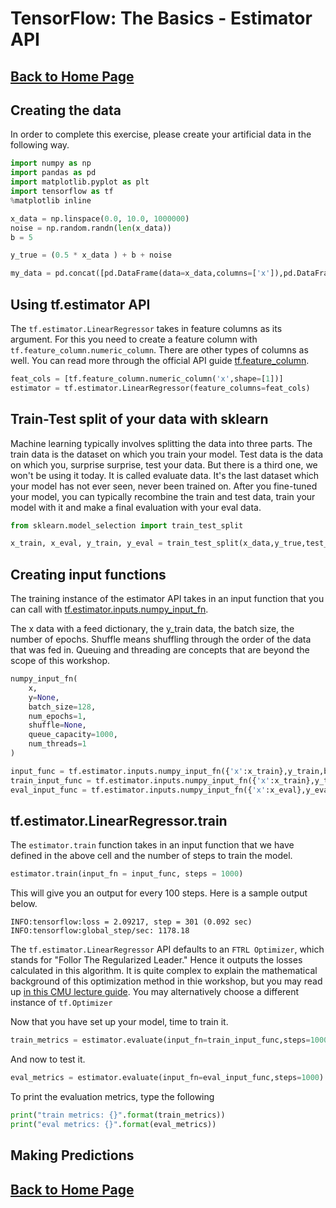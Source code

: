# TensorFlow: The Basics -  Estimator API

## **[Back to Home Page](https://noelkonagai.github.io/Workshops/)**

## Creating the data

In order to complete this exercise, please create your artificial data in the following way.

```python
import numpy as np
import pandas as pd
import matplotlib.pyplot as plt
import tensorflow as tf
%matplotlib inline

x_data = np.linspace(0.0, 10.0, 1000000)
noise = np.random.randn(len(x_data))
b = 5

y_true = (0.5 * x_data ) + b + noise

my_data = pd.concat([pd.DataFrame(data=x_data,columns=['x']),pd.DataFrame(data = y_true,columns=['y'])],axis=1)
```

## Using tf.estimator API

The ```tf.estimator.LinearRegressor``` takes in feature columns as its argument. For this you need to create a feature column with ```tf.feature_column.numeric_column```. There are other types of columns as well. You can read more through the official API guide [tf.feature_column](https://www.tensorflow.org/api_docs/python/tf/feature_column).

```python
feat_cols = [tf.feature_column.numeric_column('x',shape=[1])]
estimator = tf.estimator.LinearRegressor(feature_columns=feat_cols)
```

## Train-Test split of your data with sklearn

Machine learning typically involves splitting the data into three parts. The train data is the dataset on which you train your model. Test data is the data on which you, surprise surprise, test your data. But there is a third one, we won't be using it today. It is called evaluate data. It's the last dataset which your model has not ever seen, never been trained on. After you fine-tuned your model, you can typically recombine the train and test data, train your model with it and make a final evaluation with your eval data.

```python
from sklearn.model_selection import train_test_split

x_train, x_eval, y_train, y_eval = train_test_split(x_data,y_true,test_size=0.3, random_state = 101)
```

## Creating input functions

The training instance of the estimator API takes in an input function that you can call with [tf.estimator.inputs.numpy_input_fn](https://www.tensorflow.org/api_docs/python/tf/estimator/inputs/numpy_input_fn).

The x data with a feed dictionary, the y_train data, the batch size, the number of epochs. Shuffle means shuffling through the order of the data that was fed in. Queuing and threading are concepts that are beyond the scope of this workshop.

```python
numpy_input_fn(
    x,
    y=None,
    batch_size=128,
    num_epochs=1,
    shuffle=None,
    queue_capacity=1000,
    num_threads=1
)
```

```python
input_func = tf.estimator.inputs.numpy_input_fn({'x':x_train},y_train,batch_size=4,num_epochs=None,shuffle=True)
train_input_func = tf.estimator.inputs.numpy_input_fn({'x':x_train},y_train,batch_size=4,num_epochs=1000,shuffle=False)
eval_input_func = tf.estimator.inputs.numpy_input_fn({'x':x_eval},y_eval,batch_size=4,num_epochs=1000,shuffle=False)
```


## tf.estimator.LinearRegressor.train

The ```estimator.train``` function takes in an input function that we have defined in the above cell and the number of steps to train the model.

```python
estimator.train(input_fn = input_func, steps = 1000)
```

This will give you an output for every 100 steps. Here is a sample output below.

```
INFO:tensorflow:loss = 2.09217, step = 301 (0.092 sec)
INFO:tensorflow:global_step/sec: 1178.18
```

The ```tf.estimator.LinearRegressor``` API defaults to an ```FTRL Optimizer```, which stands for "Follor The Regularized Leader." Hence it outputs the losses calculated in this algorithm. It is quite complex to explain the mathematical background of this optimization method in thie workshop, but you may read up [in this CMU lecture guide](http://www.cs.cmu.edu/~avrim/ML07/lect1019.pdf). You may alternatively choose a different instance of ```tf.Optimizer```

Now that you have set up your model, time to train it.

```python
train_metrics = estimator.evaluate(input_fn=train_input_func,steps=1000)
```

And now to test it.

```python
eval_metrics = estimator.evaluate(input_fn=eval_input_func,steps=1000)
```

To print the evaluation metrics, type the following

```python
print("train metrics: {}".format(train_metrics))
print("eval metrics: {}".format(eval_metrics))
```

## Making Predictions

## **[Back to Home Page](https://noelkonagai.github.io/Workshops/)**